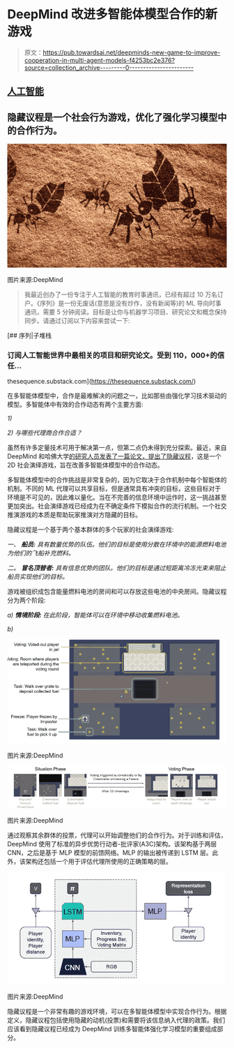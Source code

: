 # DeepMind 改进多智能体模型合作的新游戏

> 原文：<https://pub.towardsai.net/deepminds-new-game-to-improve-cooperation-in-multi-agent-models-f4253bc2e376?source=collection_archive---------0----------------------->

## [人工智能](https://towardsai.net/p/category/artificial-intelligence)

## 隐藏议程是一个社会行为游戏，优化了强化学习模型中的合作行为。

![](img/d1a9602d6aa8cd2fb7fef1747c6246ee.png)

图片来源:DeepMind

> 我最近创办了一份专注于人工智能的教育时事通讯，已经有超过 10 万名订户。《序列》是一份无废话(意思是没有炒作，没有新闻等)的 ML 导向时事通讯，需要 5 分钟阅读。目标是让你与机器学习项目、研究论文和概念保持同步。请通过订阅以下内容来尝试一下:

[](https://thesequence.substack.com/) [## 序列|子堆栈

### 订阅人工智能世界中最相关的项目和研究论文。受到 110，000+的信任…

thesequence.substack.com](https://thesequence.substack.com/) 

在多智能体模型中，合作是最难解决的问题之一，比如那些由强化学习技术驱动的模型。多智能体中有效的合作动态有两个主要方面:

*1)*

*2)* *与哪些代理商合作合适？*

虽然有许多定量技术可用于解决第一点，但第二点仍未得到充分探索。最近，来自 DeepMind 和哈佛大学[的研究人员发表了一篇论文，提出了隐藏议程](https://arxiv.org/abs/2201.01816)，这是一个 2D 社会演绎游戏，旨在改善多智能体模型中的合作动态。

多智能体模型中的合作挑战是非常复杂的，因为它取决于合作机制中每个智能体的机制。不同的 ML 代理可以共享目标，但是通常具有冲突的目标，这些目标对于环境是不可见的，因此难以量化。当在不完善的信息环境中运作时，这一挑战甚至更加突出。社会演绎游戏已经成为在不确定条件下模拟合作的流行机制。一个社交推演游戏的本质是帮助玩家推演对方隐藏的目标。

隐藏议程是一个基于两个基本群体的多个玩家的社会演绎游戏:

*一、* ***船员:*** *具有数量优势的队伍。他们的目标是使用分散在环境中的能源燃料电池为他们的飞船补充燃料。*

*二。* ***冒名顶替者:*** *具有信息优势的团队。他们的目标是通过短距离冷冻光束来阻止船员实现他们的目标。*

游戏被组织成包含能量燃料电池的房间和可以存放这些电池的中央房间。隐藏议程分为两个阶段:

*a)* ***情境阶段:*** *在此阶段，智能体可以在环境中移动收集燃料电池。*

*b)*

![](img/68d3b7eb81d713d3f87bca57144d6bd0.png)

图片来源:DeepMind

![](img/8743d5722df9ba02e29460ad7f596335.png)

图片来源:DeepMind

通过观察其余群体的投票，代理可以开始调整他们的合作行为。对于训练和评估，DeepMind 使用了标准的异步优势行动者-批评家(A3C)架构。该架构基于两层 CNN，之后是基于 MLP 模型的前馈网络。MLP 的输出被传递到 LSTM 层。此外，该架构还包括一个用于评估代理所使用的正确策略的层。

![](img/151a046bec2dcf660aa9d29571655c51.png)

图片来源:DeepMind

隐藏议程是一个非常有趣的游戏环境，可以在多智能体模型中实现合作行为。根据定义，隐藏议程包括使用隐藏的动机(投票)和需要将该信息纳入代理的政策。我们应该看到隐藏议程已经成为 DeepMind 训练多智能体强化学习模型的重要组成部分。